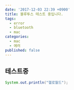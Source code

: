```yaml
---
date: '2017-12-03 22:39 +0900'
title: 블루투스 테스트 중입니다.
tags:
  - error
  - bluetooth
  - mac
categories:
  - mac
  - 에러
published: false
---
```

## 테스트중
```java
System.out.println("헬로월드");
```
